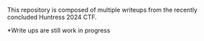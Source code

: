 This repository is composed of multiple writeups from the recently concluded Huntress 2024 CTF.



*Write ups are still work in progress

